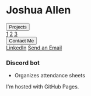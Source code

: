 <!DOCTYPE html>
<html>
	<head>
		<meta name="viewport" content="width=device-width, initial-scale=1">
	</head>
	<link href="StyleSheet.css" rel="stylesheet">
	<body>
		<h1>Joshua Allen</h1>
		<div class="dropdown">
  			<button class="projectDrop">
  				Projects
  			</button>
  			<div class="dropdown-content">
    			<a href="#">1</a>
    			<a href="#">2</a>
   				<a href="#">3</a>
  			</div>
  		</div>
  		<div class="dropdown">
  			<button class="contactDrop">
  				Contact Me
  			</button>
  			<div class="dropdown-content">
    			<a href="https://www.linkedin.com/in/joshua-allen-b47726197/">LinkedIn</a>
    			<a href="#">Send an Email</a>
  			</div>
		</div>
		<h3>Discord bot</h3>
		<ul>
			<li>Organizes attendance sheets</li>
		</ul>
		<p>I'm hosted with GitHub Pages.</p>
	</body>
</html> 